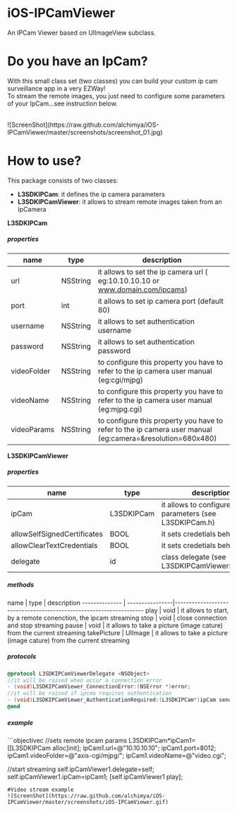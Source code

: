 # iOS-IPCamViewer
An IPCam Viewer  based on UIImageView subclass.

# Do you have an IpCam?
With this small class set (two classes) you can build your custom ip cam surveillance app in a very EZWay!
<br/>
To stream the remote images, you just need to configure some parameters of your IpCam...see instruction below.

<br/>
![ScreenShot](https://raw.github.com/alchimya/iOS-IPCamViewer/master/screenshots/screenshot_01.jpg)

# How to use?
This package consists of two classes:
- <b>L3SDKIPCam</b>: it defines the ip camera parameters
- <b>L3SDKIPCamViewer</b>: it allows to stream remote images taken from an IpCamera

<b>L3SDKIPCam</b>
<h5>properties</h5>

  name                        |     type                    |   description    
------------------------------| ----------------------------|--------------------------------------------------------
url                           | NSString                    | it allows to set the ip camera url ( eg:10.10.10.10 or www.domain.com/ipcams)
port                          | int                         | it allows to set ip camera port (default 80)
username                      | NSString                    | it allows to set authentication username
password                      | NSString                    | it allows to set authentication password
videoFolder                   | NSString                    | to configure this property you have to refer to the ip camera user manual (eg:cgi/mjpg)
videoName                     | NSString                    | to configure this property you have to refer to the ip camera user manual (eg:mjpg.cgi)
videoParams                   | NSString                    | to configure this property you have to refer to the ip camera user manual (eg:camera=&resolution=680x480)


<b>L3SDKIPCamViewer</b>
<h5>properties</h5>

  name                        |     type                    |   description    
------------------------------| ----------------------------|--------------------------------------------------------
ipCam                         | L3SDKIPCam                  | it allows to configure ip cam parameters (see L3SDKIPCam.h)
allowSelfSignedCertificates   | BOOL                        | it sets credetials behavior
allowClearTextCredentials     | BOOL                        | it sets credetials behavior
delegate                      | id                          | class delegate (see L3SDKIPCamViewerDelegate)

<h5>methods</h5>
  name                  |     type        |   description    
--------------          | ----------------|-------------------------------------------------------------------
play                    | void            | it allows to start, by a remote conenction, the ipcam streaming
stop                    | void            | close connection and stop streaming
pause                   | void            | it allows to take a picture (image cature) from the current streaming
takePicture             | UIImage         | it allows to take a picture (image cature) from the current streaming

<h5>protocols</h5>

```objectivec
@protocol L3SDKIPCamViewerDelegate <NSObject>
//it will be raised when occur a connection error
- (void)L3SDKIPCamViewer_ConnectionError:(NSError *)error;
//it will be raised if ipcma requires authentication
- (void)L3SDKIPCamViewer_AuthenticationRequired:(L3SDKIPCam*)ipCam sender:(L3SDKIPCamViewer*)sender;
@end
```

<h5>example</h5>
```objectivec
 //sets remote ipcam params
L3SDKIPCam*ipCam1=[[L3SDKIPCam alloc]init];
ipCam1.url=@"10.10.10.10";
ipCam1.port=8012;
ipCam1.videoFolder=@"axis-cgi/mjpg/";
ipCam1.videoName=@"video.cgi";
    
//start streaming
self.ipCamViewer1.delegate=self;
self.ipCamViewer1.ipCam=ipCam1;
[self.ipCamViewer1 play];

```
#Video stream example
![ScreenShot](https://raw.github.com/alchimya/iOS-IPCamViewer/master/screenshots/iOS-IPCamViewer.gif)
